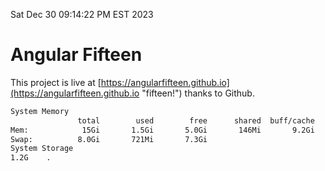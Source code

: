 Sat Dec 30 09:14:22 PM EST 2023

# Angular Fifteen


This project is live at [https://angularfifteen.github.io](https://angularfifteen.github.io "fifteen!") thanks to Github.

```bash
System Memory
               total        used        free      shared  buff/cache   available
Mem:            15Gi       1.5Gi       5.0Gi       146Mi       9.2Gi        13Gi
Swap:          8.0Gi       721Mi       7.3Gi
System Storage
1.2G	.
```
```bash
